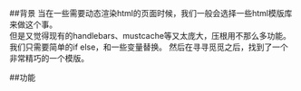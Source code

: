 ##背景
当在一些需要动态渲染html的页面时候，我们一般会选择一些html模版库来做这个事。  
但是又觉得现有的handlebars、mustcache等又太庞大，压根用不那么多功能。  
我们只需要简单的if else，和一些变量替换。 
然后在寻寻觅觅之后，找到了一个非常精巧的一个模版。  


##功能

